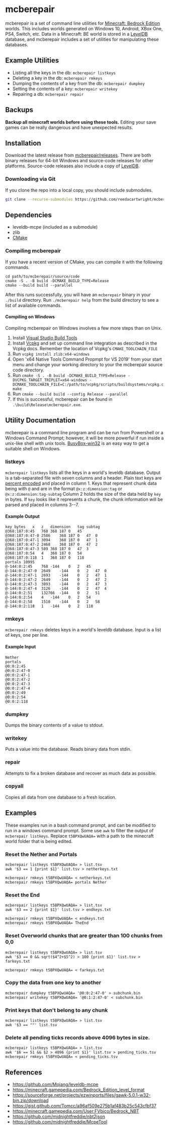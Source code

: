 # mcberepair

mcberepair is a set of command line utilities for [Minecraft: Bedrock Edition](https://www.minecraft.net/en-us/about-minecraft) worlds.
This includes worlds generated on Windows 10, Android, XBox One, PS4, Switch, etc.
Data in a Minecraft: BE world is stored in a
[LevelDB](https://github.com/reedacartwright/leveldb-mcpe) database, and
mcberepair includes a set of utilities for manipulating these databases.

## Example Utilities

 - Listing all the keys in the db: `mcberepair listkeys`
 - Deleting a key in the db: `mcberepair rmkeys`
 - Dumping the contents of a key from the db: `mcberepair dumpkey`
 - Setting the contents of a key: `mcberepair writekey`
 - Repairing a db: `mcberepair repair`

## Backups

**Backup all minecraft worlds before using these tools.**
Editing your save games can be really dangerous and have unexpected results.

## Installation

Download the latest release from [mcberepair/releases](https://github.com/reedacartwright/mcberepair/releases). There are both binary releases for 64-bit Windows and source-code releases for other platforms.
Source-code releases also include a copy of [LevelDB](https://github.com/reedacartwright/leveldb-mcpe).

### Downloading via Git

If you clone the repo into a local copy, you should include submodules.

```sh
git clone --recurse-submodules https://github.com/reedacartwright/mcberepair.git
```

## Dependencies

 - leveldb-mcpe (included as a submodule)
 - zlib
 - [CMake](https://cmake.org/)

### Compiling mcberepair

If you have a recent version of CMake, you can compile it with the following commands.

```
cd path/to/mcberepair/source/code
cmake -S . -B build -DCMAKE_BUILD_TYPE=Release
cmake --build build --parallel
```

After this runs successfully, you will have an `mcberepair` binary in your `./build` directory.
Run `./mcberepair help` from the build directory to see a list of available commands.

#### Compiling on Windows

Compiling mcberepair on Windows involves a few more steps than on Unix.

 1. Install [Visual Studio Build Tools](https://visualstudio.microsoft.com/downloads/#build-tools-for-visual-studio-2019)
 1. Install [Vcpkg](https://github.com/microsoft/vcpkg) and set up command line integration as described in the Vcpkg docs. Remember the location of Vcpkg's `CMAKE_TOOLCHAIN_FILE`
 1. Run `vcpkg install zlib:x64-windows`
 1. Open 'x64 Native Tools Command Propmpt for VS 2019' from your start menu and change your working directory to your the mcberepair source code directory.
 1. Run `cmake -S . -B build -DCMAKE_BUILD_TYPE=Release -DVCPKG_TARGET_TRIPLET=x64-windows -DCMAKE_TOOLCHAIN_FILE=C:/path/to/vcpkg/scripts/buildsystems/vcpkg.cmake`
 1. Run `cmake --build build --config Release --parallel`
 1. If this is successful, mcberepair can be found in `.\build\Release\mcberepair.exe`.


## Utility Documentation

mcberepair is a command line program and can be run from Powershell or a Windows Command Prompt; however, it will be more powerful if run inside a unix-like shell with unix tools. [BusyBox-win32](https://frippery.org/busybox/) is an easy way to get a suitable shell on Windows.

### listkeys

`mcberepair listkeys` lists all the keys in a world's leveldb database. Output is a tab-separated file
with seven columns and a header.
Plain text keys are [percent encoded](https://en.wikipedia.org/wiki/Percent-encoding) and placed in column 1.
Keys that represent chunk data being with `@` and are in the format
`@x:z:dimension:tag` or `@x:z:dimension:tag-subtag`
Column 2 holds the size of the data held by `key` in bytes.
If `key` looks like it represents a chunk, the chunk information will be parsed
and placed in columns 3--7.

#### Example Output

```
key	bytes	x	z	dimension	tag	subtag
@368:187:0:45	768	368	187	0	45	
@368:187:0:47-0	2586	368	187	0	47	0
@368:187:0:47-1	3094	368	187	0	47	1
@368:187:0:47-2	2468	368	187	0	47	2
@368:187:0:47-3	589	368	187	0	47	3
@368:187:0:54	4	368	187	0	54	
@368:187:0:118	1	368	187	0	118	
portals	10995					
@-144:0:2:45	768	-144	0	2	45	
@-144:0:2:47-0	2649	-144	0	2	47	0
@-144:0:2:47-1	2693	-144	0	2	47	1
@-144:0:2:47-2	2649	-144	0	2	47	2
@-144:0:2:47-3	3893	-144	0	2	47	3
@-144:0:2:47-4	3126	-144	0	2	47	4
@-144:0:2:51	132766	-144	0	2	51	
@-144:0:2:54	4	-144	0	2	54	
@-144:0:2:58	1510	-144	0	2	58	
@-144:0:2:118	1	-144	0	2	118	
```

### rmkeys

`mcberepair rmkeys` deletes keys in a world's leveldb database.
Input is a list of keys, one per line.

#### Example Input

```
Nether
portals
@0:0:2:45
@0:0:2:47-0
@0:0:2:47-1
@0:0:2:47-2
@0:0:2:47-3
@0:0:2:47-4
@0:0:2:49
@0:0:2:54
@0:0:2:118
```

### dumpkey

Dumps the binary contents of a value to stdout.

### writekey

Puts a value into the database. Reads binary data from stdin.

### repair

Attempts to fix a broken database and recover as much data as possible.

### copyall

Copies all data from one database to a fresh location.

## Examples

These examples run in a bash command prompt, and can be modified to run in a windows
command prompt.
Some use `awk` to filter the output of `mcberepair listkeys`.
Replace `t5BPXQwUAQA=` with a path to the minecraft world folder that is being edited.

### Reset the Nether and Portals

```
mcberepair listkeys t5BPXQwUAQA= > list.tsv
awk '$3 == 1 {print $1}' list.tsv > netherkeys.txt

mcberepair rmkeys t5BPXQwUAQA= < netherkeys.txt
mcberepair rmkeys t5BPXQwUAQA= portals Nether
```

### Reset the End

```
mcberepair listkeys t5BPXQwUAQA= > list.tsv
awk '$3 == 2 {print $1}' list.tsv > endkeys.txt

mcberepair rmkeys t5BPXQwUAQA= < endkeys.txt
mcberepair rmkeys t5BPXQwUAQA= TheEnd
```

### Reset Overworld chunks that are greater than 100 chunks from 0,0

```
mcberepair listkeys t5BPXQwUAQA= > list.tsv
awk '$3 == 0 && sqrt($4^2+$5^2) > 100 {print $1}' list.tsv > farkeys.txt

mcberepair rmkeys t5BPXQwUAQA= < farkeys.txt
```

### Copy the data from one key to another

```
mcberepair dumpkey t5BPXQwUAQA= '@0:0:2:47-0' > subchunk.bin
mcberepair writekey t5BPXQwUAQA= '@0:1:2:47-0' < subchunk.bin
```

### Print keys that don't belong to any chunk

```
mcberepair listkeys t5BPXQwUAQA= > list.tsv
awk '$3 == ""' list.tsv
```

### Delete all pending ticks records above 4096 bytes in size.

```
mcberepair listkeys t5BPXQwUAQA= > list.tsv
awk '$6 == 51 && $2 > 4096 {print $1}' list.tsv > pending_ticks.tsv
mcberepair rmkeys t5BPXQwUAQA= < pending_ticks.tsv
```

## References

 - https://github.com/Mojang/leveldb-mcpe
 - https://minecraft.gamepedia.com/Bedrock_Edition_level_format
 - https://sourceforge.net/projects/ezwinports/files/gawk-5.0.1-w32-bin.zip/download
 - https://gist.github.com/Tomcc/a96af509e275b1af483b25c543cfbf37
 - https://minecraft.gamepedia.com/User:FVbico/Bedrock_NBT
 - https://github.com/midnightfreddie/nbt2json
 - https://github.com/midnightfreddie/McpeTool
